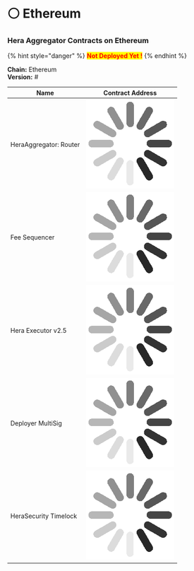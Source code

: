 # ⚪ Ethereum

### Hera Aggregator Contracts on Ethereum <a href="#undefined" id="undefined"></a>

{% hint style="danger" %}
<mark style="color:red;">**Not Deployed Yet !**</mark>
{% endhint %}

**Chain:** Ethereum\
**Version:** #

| Name                   | Contract Address                                                                                 |
| ---------------------- | ------------------------------------------------------------------------------------------------ |
| HeraAggregator: Router | <img src="../.gitbook/assets/34338d26023e5515f6cc8969aa027bca_w200.gif" alt="" data-size="line"> |
| Fee Sequencer          | <img src="../.gitbook/assets/34338d26023e5515f6cc8969aa027bca_w200.gif" alt="" data-size="line"> |
| Hera Executor v2.5     | <img src="../.gitbook/assets/34338d26023e5515f6cc8969aa027bca_w200.gif" alt="" data-size="line"> |
| Deployer MultiSig      | <img src="../.gitbook/assets/34338d26023e5515f6cc8969aa027bca_w200.gif" alt="" data-size="line"> |
| HeraSecurity Timelock  | <img src="../.gitbook/assets/34338d26023e5515f6cc8969aa027bca_w200.gif" alt="" data-size="line"> |
